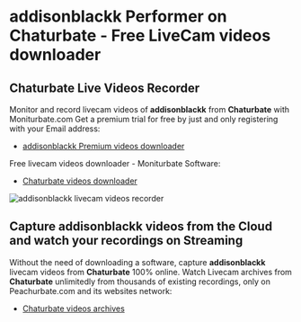 # addisonblackk Performer on Chaturbate - Free LiveCam videos downloader

## Chaturbate Live Videos Recorder

Monitor and record livecam videos of **addisonblackk** from **Chaturbate** with Moniturbate.com
Get a premium trial for free by just and only registering with your Email address:
* [addisonblackk Premium videos downloader](https://moniturbate.com/request-demo-licence-key.html)

Free livecam videos downloader - Moniturbate Software:
* [Chaturbate videos downloader](https://moniturbate.com/moniturbate-download-software.html)

![addisonblackk livecam videos recorder](https://peachurnet.com/templates/moniturbate-software.png)


## Capture addisonblackk videos from the Cloud and watch your recordings on Streaming

Without the need of downloading a software, capture **addisonblackk** livecam videos from **Chaturbate** 100% online.
Watch Livecam archives from **Chaturbate** unlimitedly from thousands of existing recordings, only on Peachurbate.com and its websites network:
* [Chaturbate videos archives](https://peachurnet.com/)